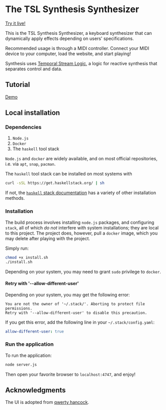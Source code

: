 # The TSL Synthesis Synthesizer

[Try it live!](https://tslsynthesissynthesizer.com/)

This is the TSL Synthesis Synthesizer, a keyboard synthesizer that can dynamically apply effects depending on users' specifications. 

Recommended usage is through a MIDI controller. Connect your MIDI device to your computer, load the website, and start playing!

Synthesis uses [Temporal Stream Logic](https://link.springer.com/chapter/10.1007/978-3-030-25540-4_35), a logic for reactive synthesis that separates control and data. 

## Tutorial

[Demo](https://www.youtube.com/watch?reload=9&v=_RpUpe7DFx0&feature=youtu.be)


## Local installation

### Dependencies

1. `Node.js`
2. `Docker`
3. The `haskell` tool stack

`Node.js` and `docker` are widely available, and on most official repositories, i.e. via `apt`, `snap`, `pacman`.

The `haskell` tool stack can be installed on most systems with 
```sh
curl -sSL https://get.haskellstack.org/ | sh
```
If not, the [`haskell` stack documentation](https://docs.haskellstack.org/en/stable/install_and_upgrade/) has a variety of other installation methods.

### Installation

The build process involves installing `node.js` packages, and configuring `stack`, all of which _do not_ interfere with system installations; they are local to this project. The project does, however, pull a `docker` image, which you may delete after playing with the project.

Simply run:
```sh
chmod +x install.sh
./install.sh
```

Depending on your system, you may need to grant `sudo` privilege to `docker`.

#### Retry with '--allow-different-user'

Depending on your system, you may get the following error:

```
You are not the owner of '~/.stack/'. Aborting to protect file permissions.
Retry with '--allow-different-user' to disable this precaution.
```

If you get this error, add the following line in your `~/.stack/config.yaml`:

```yaml
allow-different-user: true
```

### Run the application

To run the application:
```sh
node server.js
```
Then open your favorite browser to `localhost:4747`, and enjoy!


## Acknowledgments
The UI is adopted from [qwerty hancock](https://stuartmemo.com/qwerty-hancock/).
